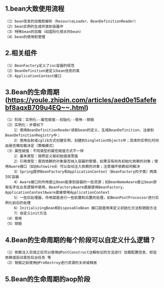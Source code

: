 ## 1.bean大致使用流程
```
（1）bean信息的加载和解析（ResourceLoader、BeanDefinitionReader）
（2）bean实例的生成并放到容器中
（3）特殊bean的加载（如国际化相关的bean）
（4）bean的使用和管理
```

## 2.相关组件
```
（1）BeanFactory定义了ioc容器的规范
（2）BeanDefinition是定义bean信息的类
（3）ApplicationContext接口
```

## 3.Bean的生命周期(https://youle.zhipin.com/articles/aed0e15afefebf8aqxB709u4EQ~~.html)
```
（1）阶段：实例化--属性赋值--初始化--使用--销毁
（2）实例化：步骤如下
    1）使用BeanDefinitionReader读取bean的定义，生成BeanDefinition，注册到BeanDefinitionRegistry中；
    2）使用反射或cglib方式创建实例，创建到SingletionObjects中；具体的实例化时间由是否懒加载决定（策略模式）
（3）属性赋值：不同类型的属性赋值方式不一样
    1）基本类型：按照定义赋初始值或零值
    2）引用类型：查找依赖的对象是否纳入容器的管理，如果没有则先初始化依赖的对象；使用Aware接口（如@Autowired）可以自动注入依赖的对象；注意循环依赖如何解决
    3）Spring提供BeanFactory和ApplicationContext（BeanFactory的子类）两类IOC容器
    4）Aware接口的作用是让Bean能拿到容器的一些资源；如BeanNameAeare是让bean获取名字在业务逻辑中使用，BeanFactoryAware直接使用BeanFactory，ApplicationContextAware直接使用ApplicationContext
    5）一些后处理器，作用就是进行一些前置和后置的处理，如BeanPostProcessor进行实例化前后的处理
    6）InitializingBean和DisposableBean 接口就是用来定义初始化方法和销毁方法
    7）自定义init方法
（4）使用
（5）销毁
```


## 4.Bean的生命周期的每个阶段可以自定义什么逻辑？
```
（1）依赖注入完成之后可以使用@PostConstruct注解标记的方法进行 加载配置信息、校验依赖或启动某些后台任务 等
（2）销毁之前使用@PreDestroy进行资源的关闭或释放
```

## 5.Bean的生命周期的aop阶段